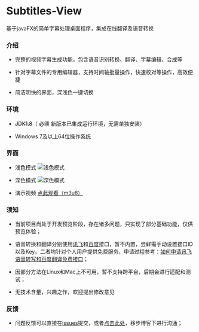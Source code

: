 # Subtitles-View
基于javaFX的简单字幕处理桌面程序，集成在线翻译及语音转换

### 介绍

- 完整的视频字幕生成功能，包含语音识别转换、翻译、字幕编辑、合成等

- 针对字幕文件的专用编辑器，支持时间轴批量操作，快速校对等操作，高效便捷

- 简洁明快的界面，深浅色一键切换



### 环境

- ~~JDK1.8~~（ ~~必须~~ 新版本已集成运行环境，无需单独安装）

- Windows 7及以上64位操作系统



### 界面

- 浅色模式 ![浅色模式](https://pic.downk.cc/item/5e91c65d504f4bcb04db7276.png)

- 深色模式 ![深色模式](https://pic.downk.cc/item/5e91c73f504f4bcb04dc588b.png)

- 演示视频 [点此观看（m3u8）](https://player.cdn.downk.cc/playlist/5e91ce4b504f4bcb04e3e051.m3u8)



### 须知

- 当前项目尚处于开发预览阶段，存在诸多问题，只实现了部分基础功能，仅供预览体验；

- 语音转换和翻译分别使用[讯飞](https://www.xfyun.cn/)和[百度](https://fanyi-api.baidu.com/)接口，暂不内置，尝鲜需手动设置接口ID以及Key。二者均针对个人用户提供免费服务，申请过程参考：[如何申请讯飞语音转写和百度翻译免费接口](https://fordes.top/other/baidu&ifly.html)；

- 因部分方法在Linux和Mac上不可用，暂不支持跨平台，后期会进行适配和测试；

- 无技术含量，兴趣之作，欢迎提出修改意见

### 反馈

- 问题反馈可以直接在[issues](https://github.com/fordes123/Subtitles-View/issues)提交，或者[点击此处](https://fordes.top/projects/SubtitlesView.html)，移步博客下进行沟通；
